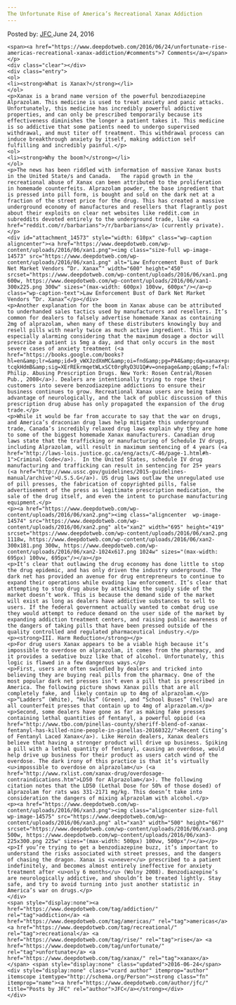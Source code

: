 ```yaml
---
The Unfortunate Rise of America’s Recreational Xanax Addiction
---
```

<article class="post-listing post-14572 post type-post status-publish format-standard has-post-thumbnail hentry category-deepdot-news tag-addiction tag-americas tag-recreational tag-rise tag-unfortunate tag-xanax">
    <div class="post-inner">
        <span>Posted by: <a href="https://www.deepdotweb.com/author/jfc/" title="">JFC </a></span>
    <span>June 24, 2016</span>
    
    <span><a href="https://www.deepdotweb.com/2016/06/24/unfortunate-rise-americas-recreational-xanax-addiction/#comments">7 Comments</a></span>
    </p>
    <div class="clear"></div>
    <div class="entry">
    <ol>
    <li><strong>What is Xanax?</strong></li>
    </ol>
    <p>Xanax is a brand name version of the powerful benzodiazepine Alprazolam. This medicine is used to treat anxiety and panic attacks. Unfortunately, this medicine has incredibly powerful addictive properties, and can only be prescribed temporarily because its effectiveness diminishes the longer a patient takes it. This medicine is so addictive that some patients need to undergo supervised withdrawal, and must titer off treatment. This withdrawal process can induce breakthrough anxiety by itself, making addiction self fulfilling and incredibly painful.</p>
    <ol>
    <li><strong>Why the boom?</strong></li>
    </ol>
    <p>The news has been riddled with information of massive Xanax busts in the United State/s and Canada.   The rapid growth in the recreational abuse of Xanax can been attributed to the proliferation in homemade counterfeits. Alprazolam powder, the base ingredient that is pressed into pill form, is bought and sold on the dark net at a fraction of the street price for the drug. This has created a massive underground economy of manufactures and resellers that flagrantly post about their exploits on clear net websites like reddit.com in subreddits devoted entirely to the underground trade, like <a href="reddit.com/r/barbarians">/r/barbarians</a> (currently private).</p>
    <div id="attachment_14573" style="width: 610px" class="wp-caption aligncenter"><a href="https://www.deepdotweb.com/wp-content/uploads/2016/06/xan1.png"><img class="size-full wp-image-14573" src="https://www.deepdotweb.com/wp-content/uploads/2016/06/xan1.png" alt="Law Enforcement Bust of Dark Net Market Vendors “Dr. Xanax”" width="600" height="450" srcset="https://www.deepdotweb.com/wp-content/uploads/2016/06/xan1.png 600w, https://www.deepdotweb.com/wp-content/uploads/2016/06/xan1-300x225.png 300w" sizes="(max-width: 600px) 100vw, 600px"/></a><p class="wp-caption-text">Law Enforcement Bust of Dark Net Market Vendors “Dr. Xanax”</p></div>
    <p>Another explanation for the boom in Xanax abuse can be attributed to underhanded sales tactics used by manufacturers and resellers. It’s common for dealers to falsely advertise homemade Xanax as containing 2mg of alprazolam, when many of these distributers knowingly buy and resell pills with nearly twice as much active ingredient. This is especially alarming considering that the maximum dosage a doctor will prescribe a patient is 5mg a day, and that only occurs in the most severe cases of anxiety treatment (<a href="https://books.google.com/books?hl=en&amp;lr=&amp;id=9_vWXJzdXmMC&amp;oi=fnd&amp;pg=PA4&amp;dq=xanax+prescription+always+temporary&amp;ots=e-tcqkHdmB&amp;sig=XErREkrmqetWLxSCt0rgRyD3U1Q#v=onepage&amp;q&amp;f=false">Wolny, Philip. Abusing Prescription Drugs. New York: Rosen Central/Rosen Pub., 2008</a>). Dealers are intentionally trying to rope their customers into severe benzodiazepine addictions to ensure their business continues to grow. Recreational Xanax users are being taken advantage of neurologically, and the lack of public discussion of this prescription drug abuse has only propagated the expansion of the drug trade.</p>
    <p>While it would be far from accurate to say that the war on drugs, and America’s draconian drug laws help mitigate this underground trade, Canada’s incredibly relaxed drug laws explain why they are home to some of the biggest homemade Xanax manufacturers. Canadian drug laws state that the trafficking or manufacturing of Schedule IV drugs, including Alprazolam, will result in maximum sentencing of 4 years (<a href="http://laws-lois.justice.gc.ca/eng/acts/C-46/page-1.html#h-1">Criminal Code</a>).  In the United States, schedule IV drug manufacturing and trafficking can result in sentencing for 25+ years (<a href="http://www.ussc.gov/guidelines/2015-guidelines-manual/archive">U.S.S.G</a>). US drug laws outlaw the unregulated use of pill presses, the fabrication of copyrighted pills, false advertisement of the press as legitimate prescription medication, the sale of the drug itself, and even the intent to purchase manufacturing equipment.</p>
    <p><a href="https://www.deepdotweb.com/wp-content/uploads/2016/06/xan2.png"><img class="aligncenter  wp-image-14574" src="https://www.deepdotweb.com/wp-content/uploads/2016/06/xan2.png" alt="xan2" width="695" height="419" srcset="https://www.deepdotweb.com/wp-content/uploads/2016/06/xan2.png 1118w, https://www.deepdotweb.com/wp-content/uploads/2016/06/xan2-300x181.png 300w, https://www.deepdotweb.com/wp-content/uploads/2016/06/xan2-1024x617.png 1024w" sizes="(max-width: 695px) 100vw, 695px"/></a></p>
    <p>It’s clear that outlawing the drug economy has done little to stop the drug epidemic, and has only driven the industry underground. The dark net has provided an avenue for drug entrepreneurs to continue to expand their operations while evading law enforcement. It’s clear that attempting to stop drug abuse by attacking the supply side of the market doesn’t work. This is because the demand side of the market will exist as long as dealers have addictive substances to sell to users. If the federal government actually wanted to combat drug use they would attempt to reduce demand on the user side of the market by expanding addiction treatment centers, and raising public awareness of the dangers of taking pills that have been pressed outside of the quality controlled and regulated pharmaceutical industry.</p>
    <p><strong>III. Harm Reduction</strong></p>
    <p>For drug users Xanax appears to be a viable high because it’s impossible to overdose on alprazolam, it comes from the pharmacy, and it provides a sedative buzz like that of alcohol. Unfortunately, this logic is flawed in a few dangerous ways.</p>
    <p>First, users are often swindled by dealers and tricked into believing they are buying real pills from the pharmacy. One of the most popular dark net presses isn’t even a pill that is prescribed in America. The following picture shows Xanax pills that are all completely fake, and likely contain up to 4mg of alprazolam.</p>
    <p>“Ladders” (White), “Hulks” (Green), and “School Buses” (Yellow) are all counterfeit presses that contain up to 4mg of alprazolam.</p>
    <p>Second, some dealers have gone as far as making fake presses containing lethal quantities of fentanyl, a powerful opioid (<a href="http://www.tbo.com/pinellas-county/sheriff-blend-of-xanax-fentanyl-has-killed-nine-people-in-pinellas-20160322/">Recent Citing’s of Fentanyl Laced Xanax</a>). Like Heroin dealers, Xanax dealers believe that having a stronger product will drive up business. Spiking a pill with a lethal quantity of fentanyl, causing an overdose, would help drive up business for their product as users catch wind of the overdose. The dark irony of this practice is that it’s virtually <u>impossible to overdose on alprazolam</u> (<a href="http://www.rxlist.com/xanax-drug/overdosage-contraindications.htm">LD50 for Alprazolam</a>). The following citation notes that the LD50 (Lethal Dose for 50% of those dosed) of alprazolam for rats was 331-2171 mg/kg. This doesn’t take into consideration the dangers of mixing alprazolam with alcohol.</p>
    <p><a href="https://www.deepdotweb.com/wp-content/uploads/2016/06/xan3.png"><img class="aligncenter size-full wp-image-14575" src="https://www.deepdotweb.com/wp-content/uploads/2016/06/xan3.png" alt="xan3" width="500" height="667" srcset="https://www.deepdotweb.com/wp-content/uploads/2016/06/xan3.png 500w, https://www.deepdotweb.com/wp-content/uploads/2016/06/xan3-225x300.png 225w" sizes="(max-width: 500px) 100vw, 500px"/></a></p>
    <p>If you’re trying to get a benzodiazepine buzz, it’s important to understand the risks associated with street presses, and the dangers of chasing the dragon. Xanax is <u>never</u> prescribed to a patient indefinitely, and becomes almost entirely ineffective for anxiety treatment after <u>only 6 months</u> (Wolny 2008). Benzodiazepine’s are neurologically addictive, and shouldn’t be treated lightly. Stay safe, and try to avoid turning into just another statistic in America’s war on drugs.</p>
    </div>
    <span style="display:none"><a href="https://www.deepdotweb.com/tag/addiction/" rel="tag">addiction</a> <a href="https://www.deepdotweb.com/tag/americas/" rel="tag">americas</a> <a href="https://www.deepdotweb.com/tag/recreational/" rel="tag">recreational</a> <a href="https://www.deepdotweb.com/tag/rise/" rel="tag">rise</a> <a href="https://www.deepdotweb.com/tag/unfortunate/" rel="tag">unfortunate</a> <a href="https://www.deepdotweb.com/tag/xanax/" rel="tag">xanax</a></span> <span style="display:none" class="updated">2016-06-24</span>
    <div style="display:none" class="vcard author" itemprop="author" itemscope itemtype="http://schema.org/Person"><strong class="fn" itemprop="name"><a href="https://www.deepdotweb.com/author/jfc/" title="Posts by JFC" rel="author">JFC</a></strong></div>
    </div>
</article>

